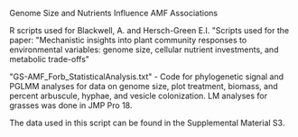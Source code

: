 Genome Size and Nutrients Influence AMF Associations

R scripts used for Blackwell, A. and Hersch-Green E.I. "Scripts used for the paper: "Mechanistic insights into plant community responses to environmental variables: genome size, cellular nutrient investments, and metabolic trade-offs"

"GS-AMF_Forb_StatisticalAnalysis.txt" - Code for phylogenetic signal and PGLMM analyses for data on genome size, plot treatment, biomass, and percent arbuscule, hyphae, and vesicle colonization. LM analyses for grasses was done in JMP Pro 18.

The data used in this script can be found in the Supplemental Material S3. 
